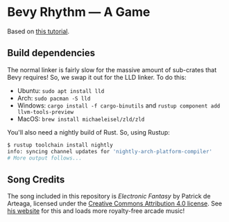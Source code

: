 # Bevy Rhythm &mdash; A Game

Based on [this tutorial](https://caballerocoll.com/blog/bevy-rhythm-game/).

## Build dependencies

The normal linker is fairly slow for the massive amount of sub-crates that Bevy
requires! So, we swap it out for the LLD linker. To do this:

- Ubuntu: `sudo apt install lld`
- Arch: `sudo pacman -S lld`
- Windows: `cargo install -f cargo-binutils` and `rustup component add llvm-tools-preview`
- MacOS: `brew install michaeleisel/zld/zld`

You'll also need a nightly build of Rust. So, using Rustup:

```bash
$ rustup toolchain install nightly
info: syncing channel updates for 'nightly-arch-platform-compiler'
# More output follows...
```

## Song Credits

The song included in this repository is _Electronic Fantasy_ by Patrick de Arteaga,
licensed under the [Creative Commons Attribution 4.0 license](https://creativecommons.org/licenses/by/4.0/). See [his website](https://patrickdearteaga.com/arcade-music/)
for this and loads more royalty-free arcade music!
